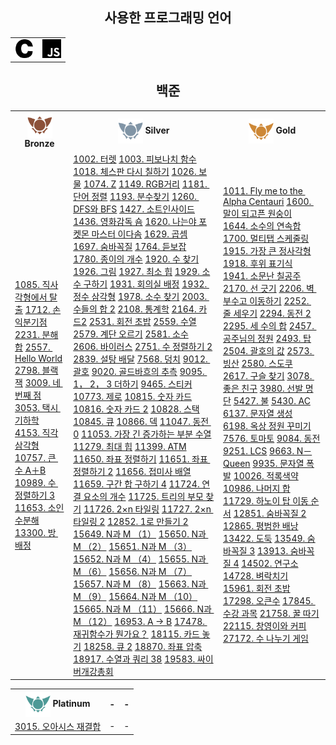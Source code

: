 <div align='center'>

## 사용한 프로그래밍 언어

<table align='center'><tr><td align='center'><img src='https://github.com/SWARVY/Algorithm/raw/main/icons/c.svg' alt='C' title='C' style='width: 30px; height: 30px;'/></td><td align='center'><img src='https://github.com/SWARVY/Algorithm/raw/main/icons/js.svg' alt='JavaScript' title='JavaScript' style='width: 30px; height: 30px;'/></td></tr></table>

## 백준

<table align='center'><tr><th><img src='https://github.com/SWARVY/Algorithm/raw/main/icons/tier_bronze.png' alt='Bronze' style='vertical-align: middle; width: 40px; height: auto;'/> Bronze</th><th><img src='https://github.com/SWARVY/Algorithm/raw/main/icons/tier_silver.png' alt='Silver' style='vertical-align: middle; width: 40px; height: auto;'/> Silver</th><th><img src='https://github.com/SWARVY/Algorithm/raw/main/icons/tier_gold.png' alt='Gold' style='vertical-align: middle; width: 40px; height: auto;'/> Gold</th></tr><tr><td><a href='https://github.com/SWARVY/Algorithm/tree/main/백준/Bronze/1085. 직사각형에서 탈출/README.md'>1085. 직사각형에서 탈출</a> <a href='https://github.com/SWARVY/Algorithm/tree/main/백준/Bronze/1712. 손익분기점/README.md'>1712. 손익분기점</a> <a href='https://github.com/SWARVY/Algorithm/tree/main/백준/Bronze/2231. 분해합/README.md'>2231. 분해합</a> <a href='https://github.com/SWARVY/Algorithm/tree/main/백준/Bronze/2557. Hello World/README.md'>2557. Hello World</a> <a href='https://github.com/SWARVY/Algorithm/tree/main/백준/Bronze/2798. 블랙잭/README.md'>2798. 블랙잭</a> <a href='https://github.com/SWARVY/Algorithm/tree/main/백준/Bronze/3009. 네 번째 점/README.md'>3009. 네 번째 점</a> <a href='https://github.com/SWARVY/Algorithm/tree/main/백준/Bronze/3053. 택시 기하학/README.md'>3053. 택시 기하학</a> <a href='https://github.com/SWARVY/Algorithm/tree/main/백준/Bronze/4153. 직각삼각형/README.md'>4153. 직각삼각형</a> <a href='https://github.com/SWARVY/Algorithm/tree/main/백준/Bronze/10757. 큰 수 A＋B/README.md'>10757. 큰 수 A＋B</a> <a href='https://github.com/SWARVY/Algorithm/tree/main/백준/Bronze/10989. 수 정렬하기 3/README.md'>10989. 수 정렬하기 3</a> <a href='https://github.com/SWARVY/Algorithm/tree/main/백준/Bronze/11653. 소인수분해/README.md'>11653. 소인수분해</a> <a href='https://github.com/SWARVY/Algorithm/tree/main/백준/Bronze/13300. 방 배정/README.md'>13300. 방 배정</a></td><td><a href='https://github.com/SWARVY/Algorithm/tree/main/백준/Silver/1002. 터렛/README.md'>1002. 터렛</a> <a href='https://github.com/SWARVY/Algorithm/tree/main/백준/Silver/1003. 피보나치 함수/README.md'>1003. 피보나치 함수</a> <a href='https://github.com/SWARVY/Algorithm/tree/main/백준/Silver/1018. 체스판 다시 칠하기/README.md'>1018. 체스판 다시 칠하기</a> <a href='https://github.com/SWARVY/Algorithm/tree/main/백준/Silver/1026. 보물/README.md'>1026. 보물</a> <a href='https://github.com/SWARVY/Algorithm/tree/main/백준/Silver/1074. Z/README.md'>1074. Z</a> <a href='https://github.com/SWARVY/Algorithm/tree/main/백준/Silver/1149. RGB거리/README.md'>1149. RGB거리</a> <a href='https://github.com/SWARVY/Algorithm/tree/main/백준/Silver/1181. 단어 정렬/README.md'>1181. 단어 정렬</a> <a href='https://github.com/SWARVY/Algorithm/tree/main/백준/Silver/1193. 분수찾기/README.md'>1193. 분수찾기</a> <a href='https://github.com/SWARVY/Algorithm/tree/main/백준/Silver/1260. DFS와 BFS/README.md'>1260. DFS와 BFS</a> <a href='https://github.com/SWARVY/Algorithm/tree/main/백준/Silver/1427. 소트인사이드/README.md'>1427. 소트인사이드</a> <a href='https://github.com/SWARVY/Algorithm/tree/main/백준/Silver/1436. 영화감독 숌/README.md'>1436. 영화감독 숌</a> <a href='https://github.com/SWARVY/Algorithm/tree/main/백준/Silver/1620. 나는야 포켓몬 마스터 이다솜/README.md'>1620. 나는야 포켓몬 마스터 이다솜</a> <a href='https://github.com/SWARVY/Algorithm/tree/main/백준/Silver/1629. 곱셈/README.md'>1629. 곱셈</a> <a href='https://github.com/SWARVY/Algorithm/tree/main/백준/Silver/1697. 숨바꼭질/README.md'>1697. 숨바꼭질</a> <a href='https://github.com/SWARVY/Algorithm/tree/main/백준/Silver/1764. 듣보잡/README.md'>1764. 듣보잡</a> <a href='https://github.com/SWARVY/Algorithm/tree/main/백준/Silver/1780. 종이의 개수/README.md'>1780. 종이의 개수</a> <a href='https://github.com/SWARVY/Algorithm/tree/main/백준/Silver/1920. 수 찾기/README.md'>1920. 수 찾기</a> <a href='https://github.com/SWARVY/Algorithm/tree/main/백준/Silver/1926. 그림/README.md'>1926. 그림</a> <a href='https://github.com/SWARVY/Algorithm/tree/main/백준/Silver/1927. 최소 힙/README.md'>1927. 최소 힙</a> <a href='https://github.com/SWARVY/Algorithm/tree/main/백준/Silver/1929. 소수 구하기/README.md'>1929. 소수 구하기</a> <a href='https://github.com/SWARVY/Algorithm/tree/main/백준/Silver/1931. 회의실 배정/README.md'>1931. 회의실 배정</a> <a href='https://github.com/SWARVY/Algorithm/tree/main/백준/Silver/1932. 정수 삼각형/README.md'>1932. 정수 삼각형</a> <a href='https://github.com/SWARVY/Algorithm/tree/main/백준/Silver/1978. 소수 찾기/README.md'>1978. 소수 찾기</a> <a href='https://github.com/SWARVY/Algorithm/tree/main/백준/Silver/2003. 수들의 합 2/README.md'>2003. 수들의 합 2</a> <a href='https://github.com/SWARVY/Algorithm/tree/main/백준/Silver/2108. 통계학/README.md'>2108. 통계학</a> <a href='https://github.com/SWARVY/Algorithm/tree/main/백준/Silver/2164. 카드2/README.md'>2164. 카드2</a> <a href='https://github.com/SWARVY/Algorithm/tree/main/백준/Silver/2531. 회전 초밥/README.md'>2531. 회전 초밥</a> <a href='https://github.com/SWARVY/Algorithm/tree/main/백준/Silver/2559. 수열/README.md'>2559. 수열</a> <a href='https://github.com/SWARVY/Algorithm/tree/main/백준/Silver/2579. 계단 오르기/README.md'>2579. 계단 오르기</a> <a href='https://github.com/SWARVY/Algorithm/tree/main/백준/Silver/2581. 소수/README.md'>2581. 소수</a> <a href='https://github.com/SWARVY/Algorithm/tree/main/백준/Silver/2606. 바이러스/README.md'>2606. 바이러스</a> <a href='https://github.com/SWARVY/Algorithm/tree/main/백준/Silver/2751. 수 정렬하기 2/README.md'>2751. 수 정렬하기 2</a> <a href='https://github.com/SWARVY/Algorithm/tree/main/백준/Silver/2839. 설탕 배달/README.md'>2839. 설탕 배달</a> <a href='https://github.com/SWARVY/Algorithm/tree/main/백준/Silver/7568. 덩치/README.md'>7568. 덩치</a> <a href='https://github.com/SWARVY/Algorithm/tree/main/백준/Silver/9012. 괄호/README.md'>9012. 괄호</a> <a href='https://github.com/SWARVY/Algorithm/tree/main/백준/Silver/9020. 골드바흐의 추측/README.md'>9020. 골드바흐의 추측</a> <a href='https://github.com/SWARVY/Algorithm/tree/main/백준/Silver/9095. 1， 2， 3 더하기/README.md'>9095. 1， 2， 3 더하기</a> <a href='https://github.com/SWARVY/Algorithm/tree/main/백준/Silver/9465. 스티커/README.md'>9465. 스티커</a> <a href='https://github.com/SWARVY/Algorithm/tree/main/백준/Silver/10773. 제로/README.md'>10773. 제로</a> <a href='https://github.com/SWARVY/Algorithm/tree/main/백준/Silver/10815. 숫자 카드/README.md'>10815. 숫자 카드</a> <a href='https://github.com/SWARVY/Algorithm/tree/main/백준/Silver/10816. 숫자 카드 2/README.md'>10816. 숫자 카드 2</a> <a href='https://github.com/SWARVY/Algorithm/tree/main/백준/Silver/10828. 스택/README.md'>10828. 스택</a> <a href='https://github.com/SWARVY/Algorithm/tree/main/백준/Silver/10845. 큐/README.md'>10845. 큐</a> <a href='https://github.com/SWARVY/Algorithm/tree/main/백준/Silver/10866. 덱/README.md'>10866. 덱</a> <a href='https://github.com/SWARVY/Algorithm/tree/main/백준/Silver/11047. 동전 0/README.md'>11047. 동전 0</a> <a href='https://github.com/SWARVY/Algorithm/tree/main/백준/Silver/11053. 가장 긴 증가하는 부분 수열/README.md'>11053. 가장 긴 증가하는 부분 수열</a> <a href='https://github.com/SWARVY/Algorithm/tree/main/백준/Silver/11279. 최대 힙/README.md'>11279. 최대 힙</a> <a href='https://github.com/SWARVY/Algorithm/tree/main/백준/Silver/11399. ATM/README.md'>11399. ATM</a> <a href='https://github.com/SWARVY/Algorithm/tree/main/백준/Silver/11650. 좌표 정렬하기/README.md'>11650. 좌표 정렬하기</a> <a href='https://github.com/SWARVY/Algorithm/tree/main/백준/Silver/11651. 좌표 정렬하기 2/README.md'>11651. 좌표 정렬하기 2</a> <a href='https://github.com/SWARVY/Algorithm/tree/main/백준/Silver/11656. 접미사 배열/README.md'>11656. 접미사 배열</a> <a href='https://github.com/SWARVY/Algorithm/tree/main/백준/Silver/11659. 구간 합 구하기 4/README.md'>11659. 구간 합 구하기 4</a> <a href='https://github.com/SWARVY/Algorithm/tree/main/백준/Silver/11724. 연결 요소의 개수/README.md'>11724. 연결 요소의 개수</a> <a href='https://github.com/SWARVY/Algorithm/tree/main/백준/Silver/11725. 트리의 부모 찾기/README.md'>11725. 트리의 부모 찾기</a> <a href='https://github.com/SWARVY/Algorithm/tree/main/백준/Silver/11726. 2×n 타일링/README.md'>11726. 2×n 타일링</a> <a href='https://github.com/SWARVY/Algorithm/tree/main/백준/Silver/11727. 2×n 타일링 2/README.md'>11727. 2×n 타일링 2</a> <a href='https://github.com/SWARVY/Algorithm/tree/main/백준/Silver/12852. 1로 만들기 2/README.md'>12852. 1로 만들기 2</a> <a href='https://github.com/SWARVY/Algorithm/tree/main/백준/Silver/15649. N과 M （1）/README.md'>15649. N과 M （1）</a> <a href='https://github.com/SWARVY/Algorithm/tree/main/백준/Silver/15650. N과 M （2）/README.md'>15650. N과 M （2）</a> <a href='https://github.com/SWARVY/Algorithm/tree/main/백준/Silver/15651. N과 M （3）/README.md'>15651. N과 M （3）</a> <a href='https://github.com/SWARVY/Algorithm/tree/main/백준/Silver/15652. N과 M （4）/README.md'>15652. N과 M （4）</a> <a href='https://github.com/SWARVY/Algorithm/tree/main/백준/Silver/15655. N과 M （6）/README.md'>15655. N과 M （6）</a> <a href='https://github.com/SWARVY/Algorithm/tree/main/백준/Silver/15656. N과 M （7）/README.md'>15656. N과 M （7）</a> <a href='https://github.com/SWARVY/Algorithm/tree/main/백준/Silver/15657. N과 M （8）/README.md'>15657. N과 M （8）</a> <a href='https://github.com/SWARVY/Algorithm/tree/main/백준/Silver/15663. N과 M （9）/README.md'>15663. N과 M （9）</a> <a href='https://github.com/SWARVY/Algorithm/tree/main/백준/Silver/15664. N과 M （10）/README.md'>15664. N과 M （10）</a> <a href='https://github.com/SWARVY/Algorithm/tree/main/백준/Silver/15665. N과 M （11）/README.md'>15665. N과 M （11）</a> <a href='https://github.com/SWARVY/Algorithm/tree/main/백준/Silver/15666. N과 M （12）/README.md'>15666. N과 M （12）</a> <a href='https://github.com/SWARVY/Algorithm/tree/main/백준/Silver/16953. A → B/README.md'>16953. A → B</a> <a href='https://github.com/SWARVY/Algorithm/tree/main/백준/Silver/17478. 재귀함수가 뭔가요？/README.md'>17478. 재귀함수가 뭔가요？</a> <a href='https://github.com/SWARVY/Algorithm/tree/main/백준/Silver/18115. 카드 놓기/README.md'>18115. 카드 놓기</a> <a href='https://github.com/SWARVY/Algorithm/tree/main/백준/Silver/18258. 큐 2/README.md'>18258. 큐 2</a> <a href='https://github.com/SWARVY/Algorithm/tree/main/백준/Silver/18870. 좌표 압축/README.md'>18870. 좌표 압축</a> <a href='https://github.com/SWARVY/Algorithm/tree/main/백준/Silver/18917. 수열과 쿼리 38/README.md'>18917. 수열과 쿼리 38</a> <a href='https://github.com/SWARVY/Algorithm/tree/main/백준/Silver/19583. 싸이버개강총회/README.md'>19583. 싸이버개강총회</a></td><td><a href='https://github.com/SWARVY/Algorithm/tree/main/백준/Gold/1011. Fly me to the Alpha Centauri/README.md'>1011. Fly me to the Alpha Centauri</a> <a href='https://github.com/SWARVY/Algorithm/tree/main/백준/Gold/1600. 말이 되고픈 원숭이/README.md'>1600. 말이 되고픈 원숭이</a> <a href='https://github.com/SWARVY/Algorithm/tree/main/백준/Gold/1644. 소수의 연속합/README.md'>1644. 소수의 연속합</a> <a href='https://github.com/SWARVY/Algorithm/tree/main/백준/Gold/1700. 멀티탭 스케줄링/README.md'>1700. 멀티탭 스케줄링</a> <a href='https://github.com/SWARVY/Algorithm/tree/main/백준/Gold/1915. 가장 큰 정사각형/README.md'>1915. 가장 큰 정사각형</a> <a href='https://github.com/SWARVY/Algorithm/tree/main/백준/Gold/1918. 후위 표기식/README.md'>1918. 후위 표기식</a> <a href='https://github.com/SWARVY/Algorithm/tree/main/백준/Gold/1941. 소문난 칠공주/README.md'>1941. 소문난 칠공주</a> <a href='https://github.com/SWARVY/Algorithm/tree/main/백준/Gold/2170. 선 긋기/README.md'>2170. 선 긋기</a> <a href='https://github.com/SWARVY/Algorithm/tree/main/백준/Gold/2206. 벽 부수고 이동하기/README.md'>2206. 벽 부수고 이동하기</a> <a href='https://github.com/SWARVY/Algorithm/tree/main/백준/Gold/2252. 줄 세우기/README.md'>2252. 줄 세우기</a> <a href='https://github.com/SWARVY/Algorithm/tree/main/백준/Gold/2294. 동전 2/README.md'>2294. 동전 2</a> <a href='https://github.com/SWARVY/Algorithm/tree/main/백준/Gold/2295. 세 수의 합/README.md'>2295. 세 수의 합</a> <a href='https://github.com/SWARVY/Algorithm/tree/main/백준/Gold/2457. 공주님의 정원/README.md'>2457. 공주님의 정원</a> <a href='https://github.com/SWARVY/Algorithm/tree/main/백준/Gold/2493. 탑/README.md'>2493. 탑</a> <a href='https://github.com/SWARVY/Algorithm/tree/main/백준/Gold/2504. 괄호의 값/README.md'>2504. 괄호의 값</a> <a href='https://github.com/SWARVY/Algorithm/tree/main/백준/Gold/2573. 빙산/README.md'>2573. 빙산</a> <a href='https://github.com/SWARVY/Algorithm/tree/main/백준/Gold/2580. 스도쿠/README.md'>2580. 스도쿠</a> <a href='https://github.com/SWARVY/Algorithm/tree/main/백준/Gold/2617. 구슬 찾기/README.md'>2617. 구슬 찾기</a> <a href='https://github.com/SWARVY/Algorithm/tree/main/백준/Gold/3078. 좋은 친구/README.md'>3078. 좋은 친구</a> <a href='https://github.com/SWARVY/Algorithm/tree/main/백준/Gold/3980. 선발 명단/README.md'>3980. 선발 명단</a> <a href='https://github.com/SWARVY/Algorithm/tree/main/백준/Gold/5427. 불/README.md'>5427. 불</a> <a href='https://github.com/SWARVY/Algorithm/tree/main/백준/Gold/5430. AC/README.md'>5430. AC</a> <a href='https://github.com/SWARVY/Algorithm/tree/main/백준/Gold/6137. 문자열 생성/README.md'>6137. 문자열 생성</a> <a href='https://github.com/SWARVY/Algorithm/tree/main/백준/Gold/6198. 옥상 정원 꾸미기/README.md'>6198. 옥상 정원 꾸미기</a> <a href='https://github.com/SWARVY/Algorithm/tree/main/백준/Gold/7576. 토마토/README.md'>7576. 토마토</a> <a href='https://github.com/SWARVY/Algorithm/tree/main/백준/Gold/9084. 동전/README.md'>9084. 동전</a> <a href='https://github.com/SWARVY/Algorithm/tree/main/백준/Gold/9251. LCS/README.md'>9251. LCS</a> <a href='https://github.com/SWARVY/Algorithm/tree/main/백준/Gold/9663. N－Queen/README.md'>9663. N－Queen</a> <a href='https://github.com/SWARVY/Algorithm/tree/main/백준/Gold/9935. 문자열 폭발/README.md'>9935. 문자열 폭발</a> <a href='https://github.com/SWARVY/Algorithm/tree/main/백준/Gold/10026. 적록색약/README.md'>10026. 적록색약</a> <a href='https://github.com/SWARVY/Algorithm/tree/main/백준/Gold/10986. 나머지 합/README.md'>10986. 나머지 합</a> <a href='https://github.com/SWARVY/Algorithm/tree/main/백준/Gold/11729. 하노이 탑 이동 순서/README.md'>11729. 하노이 탑 이동 순서</a> <a href='https://github.com/SWARVY/Algorithm/tree/main/백준/Gold/12851. 숨바꼭질 2/README.md'>12851. 숨바꼭질 2</a> <a href='https://github.com/SWARVY/Algorithm/tree/main/백준/Gold/12865. 평범한 배낭/README.md'>12865. 평범한 배낭</a> <a href='https://github.com/SWARVY/Algorithm/tree/main/백준/Gold/13422. 도둑/README.md'>13422. 도둑</a> <a href='https://github.com/SWARVY/Algorithm/tree/main/백준/Gold/13549. 숨바꼭질 3/README.md'>13549. 숨바꼭질 3</a> <a href='https://github.com/SWARVY/Algorithm/tree/main/백준/Gold/13913. 숨바꼭질 4/README.md'>13913. 숨바꼭질 4</a> <a href='https://github.com/SWARVY/Algorithm/tree/main/백준/Gold/14502. 연구소/README.md'>14502. 연구소</a> <a href='https://github.com/SWARVY/Algorithm/tree/main/백준/Gold/14728. 벼락치기/README.md'>14728. 벼락치기</a> <a href='https://github.com/SWARVY/Algorithm/tree/main/백준/Gold/15961. 회전 초밥/README.md'>15961. 회전 초밥</a> <a href='https://github.com/SWARVY/Algorithm/tree/main/백준/Gold/17298. 오큰수/README.md'>17298. 오큰수</a> <a href='https://github.com/SWARVY/Algorithm/tree/main/백준/Gold/17845. 수강 과목/README.md'>17845. 수강 과목</a> <a href='https://github.com/SWARVY/Algorithm/tree/main/백준/Gold/21758. 꿀 따기/README.md'>21758. 꿀 따기</a> <a href='https://github.com/SWARVY/Algorithm/tree/main/백준/Gold/22115. 창영이와 커피/README.md'>22115. 창영이와 커피</a> <a href='https://github.com/SWARVY/Algorithm/tree/main/백준/Gold/27172. 수 나누기 게임/README.md'>27172. 수 나누기 게임</a></td></tr></table>

<table align='center'><tr><th><img src='https://github.com/SWARVY/Algorithm/raw/main/icons/tier_platinum.png' alt='Platinum' style='vertical-align: middle; width: 40px; height: auto;'/> Platinum</th><th>-</th><th>-</th></tr><tr><td><a href='https://github.com/SWARVY/Algorithm/tree/main/백준/Platinum/3015. 오아시스 재결합/README.md'>3015. 오아시스 재결합</a></td><td>-</td><td>-</td></tr></table>
</div>
